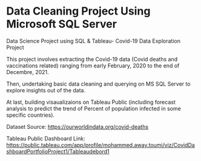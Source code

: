 # Data Cleaning Project Using Microsoft SQL Server
Data Science Project using SQL & Tableau- Covid-19 Data Exploration Project

This project involves extracting the Covid-19 data (Covid deaths and vaccinations related) ranging from early February, 2020 to the end of Decembre, 2021.

Then, undertaking basic data cleaning and querying on MS SQL Server to explore insights out of the data.

At last, building visaualizaions on Tableau Public (including forecast analysis to predict the trend of Percent of population infected in some specific countries).

Dataset Source: https://ourworldindata.org/covid-deaths

Tableau Public Dashboard Link: https://public.tableau.com/app/profile/mohammed.away.toumi/viz/CovidDashboardPortfolioProject1/Tableaudebord1
